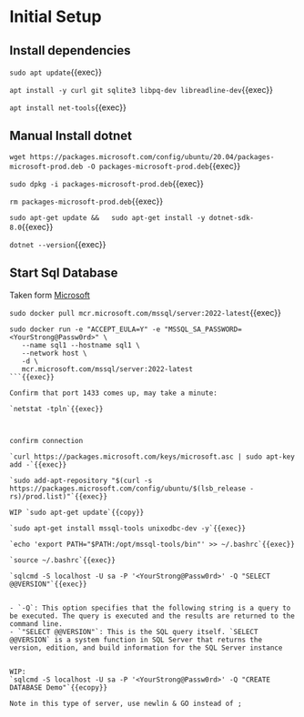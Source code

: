 
# Initial Setup


## Install dependencies


`sudo apt update`{{exec}}

`apt install -y curl git sqlite3 libpq-dev libreadline-dev`{{exec}}

`apt install net-tools`{{exec}}

## Manual Install dotnet


`wget https://packages.microsoft.com/config/ubuntu/20.04/packages-microsoft-prod.deb -O packages-microsoft-prod.deb`{{exec}}

`sudo dpkg -i packages-microsoft-prod.deb`{{exec}}

`rm packages-microsoft-prod.deb`{{exec}}

 `sudo apt-get update &&   sudo apt-get install -y dotnet-sdk-8.0`{{exec}}

`dotnet --version`{{exec}}

## Start Sql Database

Taken form [Microsoft](https://learn.microsoft.com/en-us/sql/linux/quickstart-install-connect-docker?view=sql-server-ver16&tabs=cli&pivots=cs1-bash)

`sudo docker pull mcr.microsoft.com/mssql/server:2022-latest`{{exec}}


```
sudo docker run -e "ACCEPT_EULA=Y" -e "MSSQL_SA_PASSWORD=<YourStrong@Passw0rd>" \
   --name sql1 --hostname sql1 \
   --network host \
   -d \
   mcr.microsoft.com/mssql/server:2022-latest
```{{exec}}

Confirm that port 1433 comes up, may take a minute:

`netstat -tpln`{{exec}}



confirm connection

`curl https://packages.microsoft.com/keys/microsoft.asc | sudo apt-key add -`{{exec}}

`sudo add-apt-repository "$(curl -s https://packages.microsoft.com/config/ubuntu/$(lsb_release -rs)/prod.list)"`{{exec}}

WIP `sudo apt-get update`{{copy}}

`sudo apt-get install mssql-tools unixodbc-dev -y`{{exec}}

`echo 'export PATH="$PATH:/opt/mssql-tools/bin"' >> ~/.bashrc`{{exec}}

`source ~/.bashrc`{{exec}}

`sqlcmd -S localhost -U sa -P '<YourStrong@Passw0rd>' -Q "SELECT @@VERSION"`{{exec}}


- `-Q`: This option specifies that the following string is a query to be executed. The query is executed and the results are returned to the command line.
- `"SELECT @@VERSION"`: This is the SQL query itself. `SELECT @@VERSION` is a system function in SQL Server that returns the version, edition, and build information for the SQL Server instance


WIP:   
`sqlcmd -S localhost -U sa -P '<YourStrong@Passw0rd>' -Q "CREATE DATABASE Demo"`{{ecopy}}

Note in this type of server, use newlin & GO instead of ;
